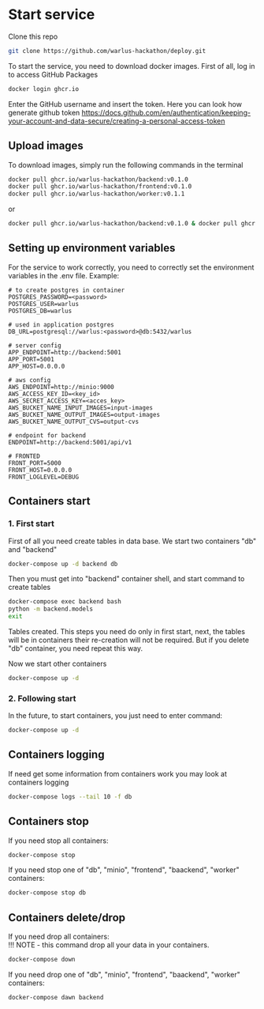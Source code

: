 # Start service
Clone this repo
```bash
git clone https://github.com/warlus-hackathon/deploy.git
```
To start the service, you need to download docker images. First of all, log in to access GitHub Packages

```bash
docker login ghcr.io
```
Enter the GitHub username and insert the token. Here you can look how generate github token https://docs.github.com/en/authentication/keeping-your-account-and-data-secure/creating-a-personal-access-token

## Upload images
To download images, simply run the following commands in the terminal

```bash
docker pull ghcr.io/warlus-hackathon/backend:v0.1.0
docker pull ghcr.io/warlus-hackathon/frontend:v0.1.0
docker pull ghcr.io/warlus-hackathon/worker:v0.1.1
```
or
```bash
docker pull ghcr.io/warlus-hackathon/backend:v0.1.0 & docker pull ghcr.io/warlus-hackathon/frontend:v0.1.0 & docker pull ghcr.io/warlus-hackathon/worker:v0.1.1
```
## Setting up environment variables
For the service to work correctly, you need to correctly set the environment variables in the .env file. Example:
```env
# to create postgres in container
POSTGRES_PASSWORD=<password>
POSTGRES_USER=warlus
POSTGRES_DB=warlus

# used in application postgres
DB_URL=postgresql://warlus:<password>@db:5432/warlus

# server config
APP_ENDPOINT=http://backend:5001
APP_PORT=5001
APP_HOST=0.0.0.0

# aws config
AWS_ENDPOINT=http://minio:9000
AWS_ACCESS_KEY_ID=<key_id>
AWS_SECRET_ACCESS_KEY=<acces_key>
AWS_BUCKET_NAME_INPUT_IMAGES=input-images
AWS_BUCKET_NAME_OUTPUT_IMAGES=output-images
AWS_BUCKET_NAME_OUTPUT_CVS=output-cvs

# endpoint for backend
ENDPOINT=http://backend:5001/api/v1

# FRONTED
FRONT_PORT=5000
FRONT_HOST=0.0.0.0
FRONT_LOGLEVEL=DEBUG
```
## Containers start
### 1. First start
First of all you need create tables in data base. We start two containers "db" and "backend"
```bash
docker-compose up -d backend db
```
Then you must get into "backend" container shell, and start command to create tables
```bash
docker-compose exec backend bash
python -m backend.models
exit
```
Tables created. This steps you need do only in first start, next, the tables will be in containers their re-creation will not be required. But if you delete "db" container, you need repeat this way.

Now we start other containers
```bash
docker-compose up -d
```
### 2. Following start
In the future, to start containers, you just need to enter command:
```bash
docker-compose up -d
```

## Containers logging
If need get some information from containers work you may look at containers logging
```bash
docker-compose logs --tail 10 -f db
```

## Containers stop
If you need stop all containers:
```bash
docker-compose stop
```
If you need stop one of "db", "minio", "frontend", "baackend",  "worker" containers:
```bash
docker-compose stop db
```

## Containers delete/drop
If you need drop all containers:\
!!! NOTE - this command drop all your data in your containers.
```bash
docker-compose down
```


If you need drop one of "db", "minio", "frontend", "baackend",  "worker" containers:
```bash
docker-compose dawn backend
```
